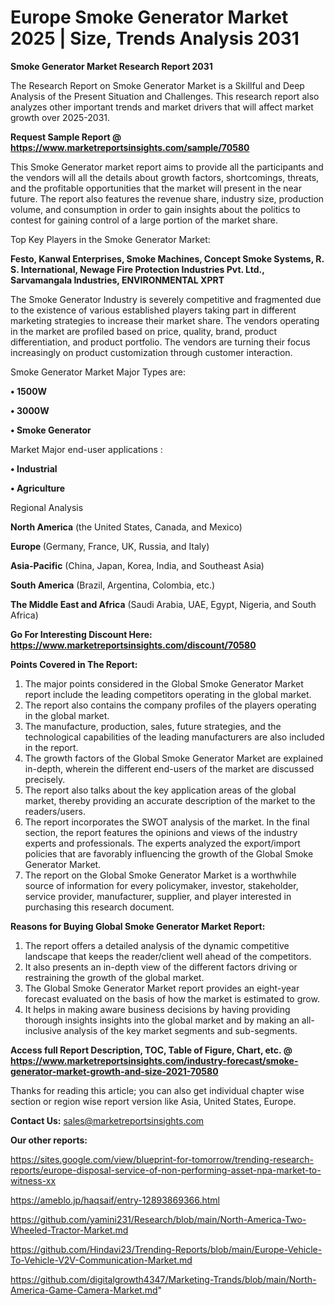 # Europe Smoke Generator Market 2025 | Size, Trends Analysis 2031

<strong>Smoke Generator Market Research Report 2031</strong>

The Research Report on Smoke Generator Market is a Skillful and Deep Analysis of the Present Situation and Challenges. This research report also analyzes other important trends and market drivers that will affect market growth over 2025-2031.

<strong>Request Sample Report @ <a href=https://www.marketreportsinsights.com/sample/70580>https://www.marketreportsinsights.com/sample/70580</a></strong>

This Smoke Generator market report aims to provide all the participants and the vendors will all the details about growth factors, shortcomings, threats, and the profitable opportunities that the market will present in the near future. The report also features the revenue share, industry size, production volume, and consumption in order to gain insights about the politics to contest for gaining control of a large portion of the market share.

Top Key Players in the Smoke Generator Market:

<strong>Festo, Kanwal Enterprises, Smoke Machines, Concept Smoke Systems, R. S. International, Newage Fire Protection Industries Pvt. Ltd., Sarvamangala Industries, ENVIRONMENTAL XPRT</strong>

The Smoke Generator Industry is severely competitive and fragmented due to the existence of various established players taking part in different marketing strategies to increase their market share. The vendors operating in the market are profiled based on price, quality, brand, product differentiation, and product portfolio. The vendors are turning their focus increasingly on product customization through customer interaction.

Smoke Generator Market Major Types are:

<strong>• 1500W

• 3000W

• Smoke Generator</strong>

Market Major end-user applications :

<strong>• Industrial

• Agriculture</strong>

Regional Analysis

</u><strong><b>North America</b></strong> (the United States, Canada, and Mexico)

<strong><b>Europe </b></strong>(Germany, France, UK, Russia, and Italy)

<strong><b>Asia-Pacific</b></strong> (China, Japan, Korea, India, and Southeast Asia)

<strong><b>South America</b></strong> (Brazil, Argentina, Colombia, etc.)

<strong><b>The Middle East and Africa</b></strong> (Saudi Arabia, UAE, Egypt, Nigeria, and South Africa)

<strong>Go For Interesting Discount Here: <a href=https://www.marketreportsinsights.com/discount/70580>https://www.marketreportsinsights.com/discount/70580</a></strong>

<strong>Points Covered in The Report:</strong>
<ol>
  <li>The major points considered in the Global Smoke Generator Market report include the leading competitors operating in the global market.</li>
  <li>The report also contains the company profiles of the players operating in the global market.</li>
  <li>The manufacture, production, sales, future strategies, and the technological capabilities of the leading manufacturers are also included in the report.</li>
  <li>The growth factors of the Global Smoke Generator Market are explained in-depth, wherein the different end-users of the market are discussed precisely.</li>
  <li>The report also talks about the key application areas of the global market, thereby providing an accurate description of the market to the readers/users.</li>
  <li>The report incorporates the SWOT analysis of the market. In the final section, the report features the opinions and views of the industry experts and professionals. The experts analyzed the export/import policies that are favorably influencing the growth of the Global Smoke Generator Market.</li>
  <li>The report on the Global Smoke Generator Market is a worthwhile source of information for every policymaker, investor, stakeholder, service provider, manufacturer, supplier, and player interested in purchasing this research document.</li>
</ol>
<strong>Reasons for Buying Global Smoke Generator Market Report:</strong>

<ol>
  <li>The report offers a detailed analysis of the dynamic competitive landscape that keeps the reader/client well ahead of the competitors.</li>
  <li>It also presents an in-depth view of the different factors driving or restraining the growth of the global market.</li>
  <li>The Global Smoke Generator Market report provides an eight-year forecast evaluated on the basis of how the market is estimated to grow.</li>
  <li>It helps in making aware business decisions by having providing thorough insights insights into the global market and by making an all-inclusive analysis of the key market segments and sub-segments.</li>
</ol>
<strong>Access full Report Description, TOC, Table of Figure, Chart, etc. @ <a href=https://www.marketreportsinsights.com/industry-forecast/smoke-generator-market-growth-and-size-2021-70580>https://www.marketreportsinsights.com/industry-forecast/smoke-generator-market-growth-and-size-2021-70580</a></strong>


Thanks for reading this article; you can also get individual chapter wise section or region wise report version like Asia, United States, Europe.

<strong>Contact Us:</strong>
sales@marketreportsinsights.com

<strong>Our other reports:</strong>

<a href=https://sites.google.com/view/blueprint-for-tomorrow/trending-research-reports/europe-disposal-service-of-non-performing-asset-npa-market-to-witness-xx>https://sites.google.com/view/blueprint-for-tomorrow/trending-research-reports/europe-disposal-service-of-non-performing-asset-npa-market-to-witness-xx</a>

<a href=https://ameblo.jp/haqsaif/entry-12893869366.html>https://ameblo.jp/haqsaif/entry-12893869366.html</a>

<a href=https://github.com/yamini231/Research/blob/main/North-America-Two-Wheeled-Tractor-Market.md>https://github.com/yamini231/Research/blob/main/North-America-Two-Wheeled-Tractor-Market.md</a>

<a href=https://github.com/Hindavi23/Trending-Reports/blob/main/Europe-Vehicle-To-Vehicle-V2V-Communication-Market.md>https://github.com/Hindavi23/Trending-Reports/blob/main/Europe-Vehicle-To-Vehicle-V2V-Communication-Market.md</a>

<a href=https://github.com/digitalgrowth4347/Marketing-Trands/blob/main/North-America-Game-Camera-Market.md>https://github.com/digitalgrowth4347/Marketing-Trands/blob/main/North-America-Game-Camera-Market.md</a>"
